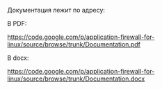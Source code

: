 Документация лежит по адресу:

В PDF:

https://code.google.com/p/application-firewall-for-linux/source/browse/trunk/Documentation.pdf

В docx:

https://code.google.com/p/application-firewall-for-linux/source/browse/trunk/Documentation.docx